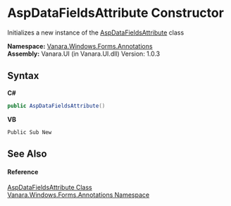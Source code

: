 # AspDataFieldsAttribute Constructor 
 

Initializes a new instance of the <a href="be023fc1-be5f-354d-9258-11232913c051">AspDataFieldsAttribute</a> class

**Namespace:**&nbsp;<a href="600255aa-5477-7018-00f3-14fce5adebc9">Vanara.Windows.Forms.Annotations</a><br />**Assembly:**&nbsp;Vanara.UI (in Vanara.UI.dll) Version: 1.0.3

## Syntax

**C#**<br />
``` C#
public AspDataFieldsAttribute()
```

**VB**<br />
``` VB
Public Sub New
```


## See Also


#### Reference
<a href="be023fc1-be5f-354d-9258-11232913c051">AspDataFieldsAttribute Class</a><br /><a href="600255aa-5477-7018-00f3-14fce5adebc9">Vanara.Windows.Forms.Annotations Namespace</a><br />